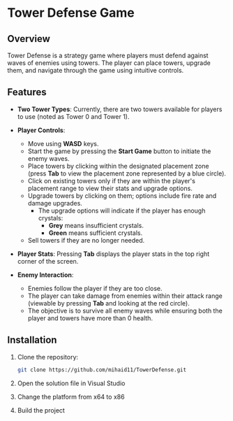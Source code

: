 # Tower Defense Game

## Overview
Tower Defense is a strategy game where players must defend against waves of enemies using towers. The player can place towers, upgrade them, and navigate through the game using intuitive controls.

## Features
- **Two Tower Types**: Currently, there are two towers available for players to use (noted as Tower 0 and Tower 1).
- **Player Controls**: 
  - Move using **WASD** keys.
  - Start the game by pressing the **Start Game** button to initiate the enemy waves.
  - Place towers by clicking within the designated placement zone (press **Tab** to view the placement zone represented by a blue circle).
  - Click on existing towers only if they are within the player's placement range to view their stats and upgrade options.
  - Upgrade towers by clicking on them; options include fire rate and damage upgrades. 
    - The upgrade options will indicate if the player has enough crystals: 
      - **Grey** means insufficient crystals.
      - **Green** means sufficient crystals.
  - Sell towers if they are no longer needed.

- **Player Stats**: Pressing **Tab** displays the player stats in the top right corner of the screen.

- **Enemy Interaction**: 
  - Enemies follow the player if they are too close.
  - The player can take damage from enemies within their attack range (viewable by pressing **Tab** and looking at the red circle).
  - The objective is to survive all enemy waves while ensuring both the player and towers have more than 0 health.

## Installation
1. Clone the repository:
   ```bash
   git clone https://github.com/mihaid11/TowerDefense.git

2. Open the solution file in Visual Studio

3. Change the platform from x64 to x86

4. Build the project
